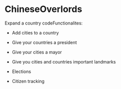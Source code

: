 # ChineseOverlords

Expand a country codeFunctionalites:

- Add cities to a country

- Give your countries a president

- Give your cities a mayor

- Give you cities and countries important landmarks

- Elections

- Citizen tracking

